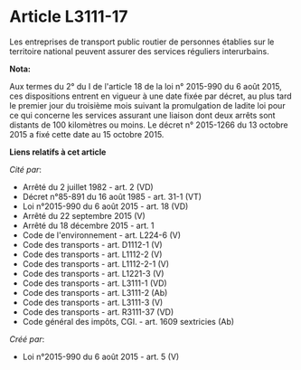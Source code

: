 # Article L3111-17

Les entreprises de transport public routier de personnes établies sur le territoire national peuvent assurer des services
réguliers interurbains.

**Nota:**

Aux termes du 2° du I de l'article 18 de la loi n° 2015-990 du 6 août 2015, ces dispositions entrent en vigueur à une date
fixée par décret, au plus tard le premier jour du troisième mois suivant la promulgation de ladite loi pour ce qui concerne
les services assurant une liaison dont deux arrêts sont distants de 100 kilomètres ou moins. Le décret n° 2015-1266 du 13
octobre 2015 a fixé cette date au 15 octobre 2015.

**Liens relatifs à cet article**

_Cité par_:

  - Arrêté du 2 juillet 1982 - art. 2 (VD)
  - Décret n°85-891 du 16 août 1985 - art. 31-1 (VT)
  - Loi n°2015-990 du 6 août 2015 - art. 18 (VD)
  - Arrêté du 22 septembre 2015 (V)
  - Arrêté du 18 décembre 2015 - art. 1
  - Code de l'environnement - art. L224-6 (V)
  - Code des transports - art. D1112-1 (V)
  - Code des transports - art. L1112-2 (V)
  - Code des transports - art. L1112-2-1 (V)
  - Code des transports - art. L1221-3 (V)
  - Code des transports - art. L3111-1 (VD)
  - Code des transports - art. L3111-2 (Ab)
  - Code des transports - art. L3111-3 (V)
  - Code des transports - art. R3111-37 (VD)
  - Code général des impôts, CGI. - art. 1609 sextricies (Ab)

_Créé par_:

  - Loi n°2015-990 du 6 août 2015 - art. 5 (V)
